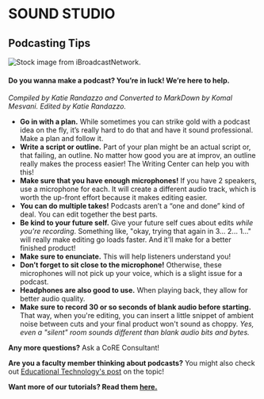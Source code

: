 # SOUND STUDIO
## Podcasting Tips
![Stock image from iBroadcastNetwork.](http://www.ibroadcastnetwork.org/images/sized/7842726d6ad787122f5562c2f974242c39ca7fe2.png)
#### Do you wanna make a podcast? You’re in luck! We’re here to help. 
*Compiled by Katie Randazzo and Converted to MarkDown by Komal Mesvani. Edited by Katie Randazzo.*

- **Go in with a plan.** While sometimes you can strike gold with a podcast idea on the fly, it’s really hard to do that and have it sound professional. Make a plan and follow it.
- **Write a script or outline.** Part of your plan might be an actual script or, that failing, an outline. No matter how good you are at improv, an outline really makes the process easier! The Writing Center can help you with this!
- **Make sure that you have enough microphones!** If you have 2 speakers, use a microphone for each. It will create a different audio track, which is worth the up-front effort because it makes editing easier.
- **You can do multiple takes!** Podcasts aren’t a “one and done” kind of deal. You can edit together the best parts. 
- **Be kind to your future self.** Give your future self cues about edits *while you're recording*. Something like, "okay, trying that again in 3... 2... 1..." will really make editing go loads faster. And it'll make for a better finished product! 
- **Make sure to enunciate.** This will help listeners understand you!
- **Don’t forget to sit close to the microphone!** Otherwise, these microphones will not pick up your voice, which is a slight issue for a podcast.
- **Headphones are also good to use.** When playing back, they allow for better audio quality.
- **Make sure to record 30 or so seconds of blank audio before starting.** That way, when you're editing, you can insert a little snippet of ambient noise between cuts and your final product won't sound as choppy. *Yes, even a "silent" room sounds different than blank audio bits and bytes.*
	
**Any more questions?** Ask a CoRE Consultant!

**Are you a faculty member thinking about podcasts?** You might also check out [Educational Technology's post](http://educationaltechnology.wooster.edu/have-my-students-create-a-podcast-or-audio-recording/) on the topic!


**Want more of our tutorials? Read them [here.](https://github.com/wooster-core/Documentation/blob/master/README.md)**
